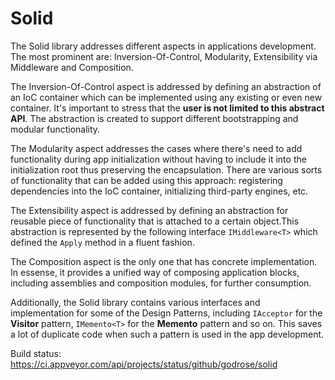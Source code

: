 # Solid

The Solid library addresses different aspects in applications development.
The most prominent are: Inversion-Of-Control, Modularity, Extensibility via Middleware and Composition.

The Inversion-Of-Control aspect is addressed by defining an abstraction of an IoC container which can be implemented using any existing or even new container. It's important to stress that the **user is not limited to this abstract API**. The abstraction is created to support different bootstrapping and modular functionality. 

The Modularity aspect addresses the cases where there's need to add functionality during app initialization without having to include it into the initialization root thus preserving the encapsulation. There are various sorts of functionality that can be added using this approach: registering dependencies into the IoC container, initializing third-party engines, etc.

The Extensibility aspect is addressed by defining an abstraction for reusable piece of functionality that is attached to a certain object.This abstraction is represented by the following interface ```IMiddleware<T>``` which defined the ```Apply``` method in a fluent fashion.

The Composition aspect is the only one that has concrete implementation. In essense, it provides a unified way of composing application blocks, including assemblies and composition modules, for further consumption.

Additionally, the Solid library contains various interfaces and implementation for some of the Design Patterns, including ```IAcceptor``` for the **Visitor** pattern, ```IMemento<T>``` for the **Memento** pattern and so on. This saves a lot of duplicate code when such a pattern is used in the app development.

Build status: https://ci.appveyor.com/api/projects/status/github/godrose/solid

